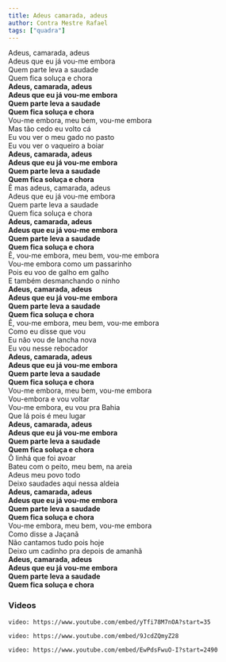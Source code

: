 ```yaml
---
title: Adeus camarada, adeus
author: Contra Mestre Rafael
tags: ["quadra"]
---
```


Adeus, camarada, adeus  
Adeus que eu já vou-me embora  
Quem parte leva a saudade  
Quem fica soluça e chora  
**Adeus, camarada, adeus**  
**Adeus que eu já vou-me embora**  
**Quem parte leva a saudade**  
**Quem fica soluça e chora**  
Vou-me embora, meu bem, vou-me embora  
Mas tão cedo eu volto cá  
Eu vou ver o meu gado no pasto  
Eu vou ver o vaqueiro a boiar  
**Adeus, camarada, adeus**  
**Adeus que eu já vou-me embora**  
**Quem parte leva a saudade**  
**Quem fica soluça e chora**  
Ê mas adeus, camarada, adeus  
Adeus que eu já vou-me embora  
Quem parte leva a saudade  
Quem fica soluça e chora  
**Adeus, camarada, adeus**  
**Adeus que eu já vou-me embora**  
**Quem parte leva a saudade**  
**Quem fica soluça e chora**  
Ê, vou-me embora, meu bem, vou-me embora  
Vou-me embora como um passarinho  
Pois eu voo de galho em galho  
E também desmanchando o ninho  
**Adeus, camarada, adeus**  
**Adeus que eu já vou-me embora**  
**Quem parte leva a saudade**  
**Quem fica soluça e chora**  
Ê, vou-me embora, meu bem, vou-me embora  
Como eu disse que vou  
Eu não vou de lancha nova  
Eu vou nesse rebocador  
**Adeus, camarada, adeus**  
**Adeus que eu já vou-me embora**  
**Quem parte leva a saudade**  
**Quem fica soluça e chora**  
Vou-me embora, meu bem, vou-me embora  
Vou-embora e vou voltar  
Vou-me embora, eu vou pra Bahia  
Que lá pois é meu lugar  
**Adeus, camarada, adeus**  
**Adeus que eu já vou-me embora**  
**Quem parte leva a saudade**  
**Quem fica soluça e chora**  
Ô linhá que foi avoar  
Bateu com o peito, meu bem, na areia  
Adeus meu povo todo  
Deixo saudades aqui nessa aldeia  
**Adeus, camarada, adeus**  
**Adeus que eu já vou-me embora**  
**Quem parte leva a saudade**  
**Quem fica soluça e chora**  
Vou-me embora, meu bem, vou-me embora  
Como disse a Jaçanã  
Não cantamos tudo pois hoje  
Deixo um cadinho pra depois de amanhã  
**Adeus, camarada, adeus**  
**Adeus que eu já vou-me embora**  
**Quem parte leva a saudade**  
**Quem fica soluça e chora**

### Videos

`video: https://www.youtube.com/embed/yTfi78M7nOA?start=35`

`video: https://www.youtube.com/embed/9JcdZQmyZ28`

`video: https://www.youtube.com/embed/EwPdsFwuO-I?start=2490`
